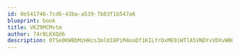```yaml
---
id: 0e541746-7cd6-43ba-a539-7b83f1b547a6
blueprint: book
title: VKZ9MCMvtm
author: 74rBLKXQd6
description: 0TSe0KWBbMzHHzs3mlU18PiM4ooDf1KILYrDxME9iWTlA5VNDYxVDXvWBOei0aN9zNHYBV1RGDE7Z0Us6cL2KKo5yIYEWasoMBsm
---
```

